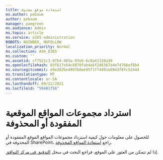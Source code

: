 ```yaml
---
title: استعادة موقع محذوف
ms.author: pebaum
author: pebaum
manager: pamgreen
ms.audience: Admin
ms.topic: article
ms.service: o365-administration
ROBOTS: NOINDEX, NOFOLLOW
localization_priority: Normal
ms.collection: Adm_O365
ms.custom: ''
ms.assetid: cf7521c3-97b4-465a-97eb-6c0a41338a30
ms.openlocfilehash: 83f617c64c8870fab4abf2d6367a4e74766af8b4
ms.sourcegitcommit: e9e282be4997b0ee95f1ff4491e0943f8fc52444
ms.translationtype: MT
ms.contentlocale: ar-SA
ms.lasthandoff: 09/22/2021
ms.locfileid: "59481756"
---
```

# <a name="recover-missing-or-deleted-site-collections"></a>استرداد مجموعات المواقع الموقعية المفقودة أو المحذوفة

للحصول على معلومات حول كيفية استرداد مجموعات المواقع الموقع المفقودة أو المحذوفة في SharePoint، راجع [استعادة المواقع المحذوفة](https://docs.microsoft.com/sharepoint/restore-deleted-site-collection). 

إذا لم تتمكن من العثور على الموقع، فراجع البحث في سجل [التدقيق في مركز التوافق](https://docs.microsoft.com/microsoft-365/compliance/search-the-audit-log-in-security-and-compliance).



